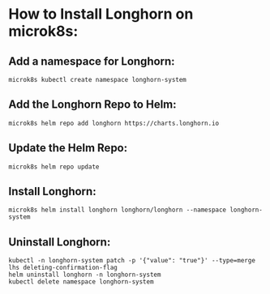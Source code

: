 # How to Install Longhorn on microk8s:
## Add a namespace for Longhorn:
```
microk8s kubectl create namespace longhorn-system
```

## Add the Longhorn Repo to Helm:
```
microk8s helm repo add longhorn https://charts.longhorn.io
```

## Update the Helm Repo:
```
microk8s helm repo update
```

## Install Longhorn:
```
microk8s helm install longhorn longhorn/longhorn --namespace longhorn-system
```

## Uninstall Longhorn:
```
kubectl -n longhorn-system patch -p '{"value": "true"}' --type=merge lhs deleting-confirmation-flag
helm uninstall longhorn -n longhorn-system
kubectl delete namespace longhorn-system
```
